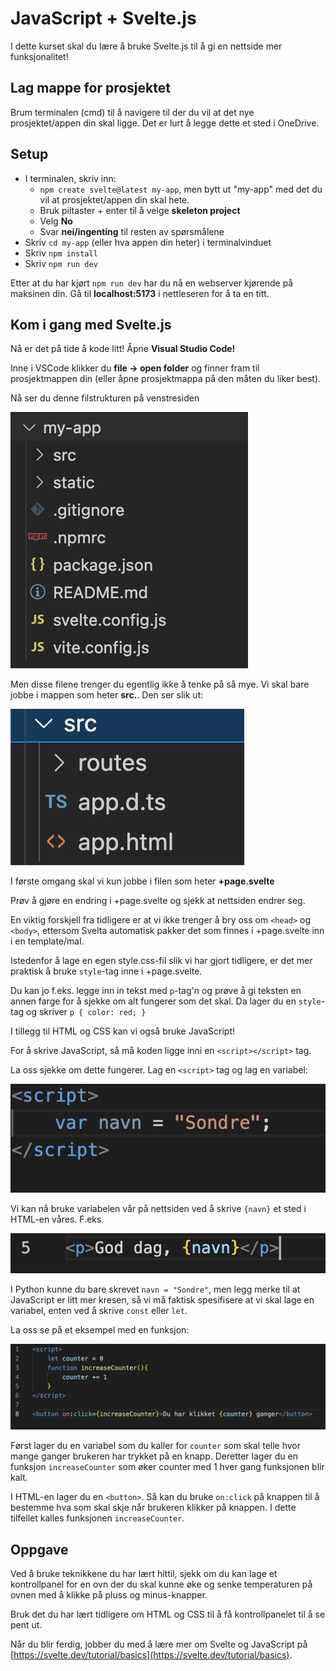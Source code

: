 # JavaScript + Svelte.js

I dette kurset skal du lære å bruke Svelte.js til å gi en nettside mer funksjonalitet!

## Lag mappe for prosjektet

Brum terminalen (cmd) til å navigere til der du vil at det nye prosjektet/appen din skal ligge. Det er lurt å legge dette et sted i OneDrive.

## Setup

- I terminalen, skriv inn:
  - `npm create svelte@latest my-app`, men bytt ut "my-app" med det du vil at prosjektet/appen din skal hete.
  - Bruk piltaster + enter til å velge **skeleton project**
  - Velg **No**
  - Svar **nei/ingenting** til resten av spørsmålene
- Skriv `cd my-app` (eller hva appen din heter) i terminalvinduet
- Skriv `npm install`
- Skriv `npm run dev`

Etter at du har kjørt `npm run dev` har du nå en webserver kjørende på maksinen din. Gå til **localhost:5173** i nettleseren for å ta en titt.

## Kom i gang med Svelte.js

Nå er det på tide å kode litt! Åpne **Visual Studio Code!**

Inne i VSCode klikker du **file -> open folder** og finner fram til prosjektmappen din (eller åpne prosjektmappa på den måten du liker best).

Nå ser du denne filstrukturen på venstresiden

![bilde](assets/screen1.png)

Men disse filene trenger du egentlig ikke å tenke på så mye. Vi skal bare jobbe i mappen som heter **src.**. Den ser slik ut:

![bilde](assets/screen2.png)

I første omgang skal vi kun jobbe i filen som heter **+page.svelte**

Prøv å gjøre en endring i +page.svelte og sjekk at nettsiden endrer seg.

En viktig forskjell fra tidligere er at vi ikke trenger å bry oss om `<head>` og `<body>`, ettersom Svelta automatisk pakker det som finnes i +page.svelte inn i en template/mal.

Istedenfor å lage en egen style.css-fil slik vi har gjort tidligere, er det mer praktisk å bruke `style`\-tag inne i +page.svelte.

Du kan jo f.eks. legge inn in tekst med `p`\-tag'n og prøve å gi teksten en annen farge for å sjekke om alt fungerer som det skal. Da lager du en `style`\-tag og skriver `p { color: red; }`

I tillegg til HTML og CSS kan vi også bruke JavaScript!

For å skrive JavaScript, så må koden ligge inni en `<script></script>` tag.

La oss sjekke om dette fungerer. Lag en `<script>` tag og lag en variabel:

![](assets/screen3.png)

Vi kan nå bruke variabelen vår på nettsiden ved å skrive `{navn}` et sted i HTML-en våres. F.eks.

![](assets/screen4.png)

I Python kunne du bare skrevet `navn = "Sondre"`, men legg merke til at JavaScript er litt mer kresen, så vi må faktisk spesifisere at vi skal lage en variabel, enten ved å skrive `const` eller `let`.

La oss se på et eksempel med en funksjon:

![](assets/screen5.png)

Først lager du en variabel som du kaller for `counter` som skal telle hvor mange ganger brukeren har trykket på en knapp. Deretter lager du en funksjon `increaseCounter` som øker counter med 1 hver gang funksjonen blir kalt.

I HTML-en lager du en `<button>`. Så kan du bruke `on:click` på knappen til å bestemme hva som skal skje når brukeren klikker på knappen. I dette tilfellet kalles funksjonen `increaseCounter`.

## Oppgave

Ved å bruke teknikkene du har lært hittil, sjekk om du kan lage et kontrollpanel for en ovn der du skal kunne øke og senke temperaturen på ovnen med å klikke på pluss og minus-knapper.

Bruk det du har lært tidligere om HTML og CSS til å få kontrollpanelet til å se pent ut.

Når du blir ferdig, jobber du med å lære mer om Svelte og JavaScript på [https://svelte.dev/tutorial/basics](https://svelte.dev/tutorial/basics).
